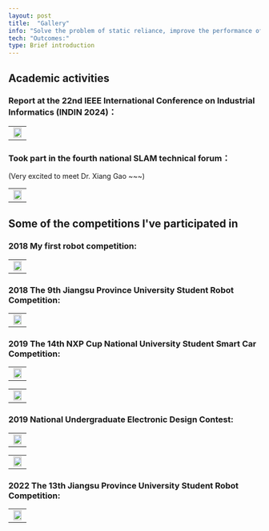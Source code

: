 ```yaml
---
layout: post
title:  "Gallery"
info: "Solve the problem of static reliance, improve the performance of visual SLAM system"
tech: "Outcomes:"
type: Brief introduction
---
```


## Academic activities

### Report at the 22nd IEEE International Conference on Industrial Informatics (INDIN 2024)：

<table rules="none" align="center">
	<tr>
		<td>
			<center>
				<img src="https://effun.xyz/assets/img/gallery/indin (1).jpg" width="90%" />
				<br/>
				<font color="AAAAAA"></font>
			</center>
		</td>
	</tr>
</table>

### Took part in the fourth national SLAM technical forum：

(Very excited to meet Dr. Xiang Gao ~~~)

<table rules="none" align="center">
	<tr>
		<td>
			<center>
				<img src="https://effun.xyz/assets/img/gallery/微信图片_20240906155042.jpg" width="90%" />
				<br/>
				<font color="AAAAAA"></font>
			</center>
		</td>
	</tr>
</table>

## Some of the competitions I've participated in

### 2018 My first robot competition:

<table rules="none" align="center">
	<tr>
		<td>
			<center>
				<img src="https://effun.xyz/assets/img/gallery/微信图片_20240906152026.jpg" width="90%" />
				<br/>
				<font color="AAAAAA"></font>
			</center>
		</td>
	</tr>
</table>


### 2018 The 9th Jiangsu Province University Student Robot Competition:

<table rules="none" align="center">
	<tr>
		<td>
			<center>
				<img src="https://effun.xyz/assets/img/gallery/微信图片_20240906152030.jpg" width="90%" />
				<br/>
				<font color="AAAAAA"></font>
			</center>
		</td>
	</tr>
</table>

### 2019 The 14th NXP Cup National University Student Smart Car Competition:

<table rules="none" align="center">
	<tr>
		<td>
			<center>
				<img src="https://effun.xyz/assets/img/gallery/微信图片_20240906152042.jpg" width="90%" />
				<br/>
				<font color="AAAAAA"></font>
			</center>
		</td>
	</tr>
</table>

<table rules="none" align="center">
	<tr>
		<td>
			<center>
				<img src="https://effun.xyz/assets/img/gallery/微信图片_20240906153148.jpg" width="90%" />
				<br/>
				<font color="AAAAAA"></font>
			</center>
		</td>
	</tr>
</table>

### 2019 National Undergraduate Electronic Design Contest:

<table rules="none" align="center">
	<tr>
		<td>
			<center>
				<img src="https://effun.xyz/assets/img/gallery/微信图片_20240906152057.jpg" width="90%" />
				<br/>
				<font color="AAAAAA"></font>
			</center>
		</td>
	</tr>
</table>

<table rules="none" align="center">
	<tr>
		<td>
			<center>
				<img src="https://effun.xyz/assets/img/gallery/微信图片_20240906153154.jpg" width="90%" />
				<br/>
				<font color="AAAAAA"></font>
			</center>
		</td>
	</tr>
</table>


### 2022 The 13th Jiangsu Province University Student Robot Competition:

<table rules="none" align="center">
	<tr>
		<td>
			<center>
				<img src="https://effun.xyz/assets/img/gallery/微信图片_20240906152426.jpg" width="90%" />
				<br/>
				<font color="AAAAAA"></font>
			</center>
		</td>
	</tr>
</table>
